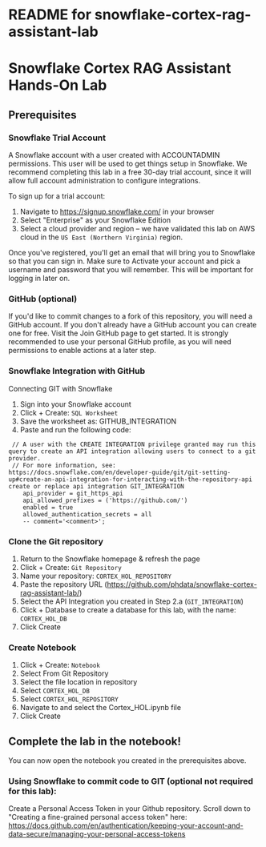 # README for snowflake-cortex-rag-assistant-lab

# Snowflake Cortex RAG Assistant Hands-On Lab 

## Prerequisites

### Snowflake Trial Account 
A Snowflake account with a user created with ACCOUNTADMIN permissions. This user will be used to get things setup in Snowflake.
We recommend completing this lab in a free 30-day trial account, since it will allow full account administration to configure integrations.

To sign up for a trial account:
1. Navigate to https://signup.snowflake.com/ in your browser
2. Select "Enterprise" as your Snowflake Edition
3. Select a cloud provider and region – we have validated this lab on AWS cloud in the `US East (Northern Virginia)` region.

Once you've registered, you'll get an email that will bring you to Snowflake so that you can sign in. Make sure to Activate your account and pick a username and password that you will remember. This will be important for logging in later on.

### GitHub (optional)

If you'd like to commit changes to a fork of this repository, you will need a GitHub account.
If you don't already have a GitHub account you can create one for free.
Visit the Join GitHub page to get started.
It is strongly recommended to use your personal GitHub profile, as you will need permissions to enable actions at a later step.

### Snowflake Integration with GitHub

Connecting GIT with Snowflake
1. Sign into your Snowflake account
2. Click + Create: `SQL Worksheet`
3. Save the worksheet as: GITHUB_INTEGRATION
4. Paste and run the following code:
```
 // A user with the CREATE INTEGRATION privilege granted may run this query to create an API integration allowing users to connect to a git provider.
 // For more information, see: https://docs.snowflake.com/en/developer-guide/git/git-setting-up#create-an-api-integration-for-interacting-with-the-repository-api
create or replace api integration GIT_INTEGRATION
    api_provider = git_https_api
    api_allowed_prefixes = ('https://github.com/')
    enabled = true
    allowed_authentication_secrets = all
    -- comment='<comment>';
```
### Clone the Git repository
1. Return to the Snowflake homepage & refresh the page
2. Click + Create: `Git Repository`
3. Name your repository: `CORTEX_HOL_REPOSITORY`
4. Paste the repository URL (https://github.com/phdata/snowflake-cortex-rag-assistant-lab/)
5. Select the API Integration you created in Step 2.a  (`GIT_INTEGRATION`)
6. Click + Database to create a database for this lab, with the name: `CORTEX_HOL_DB`
7. Click Create

### Create Notebook 
1. Click + Create: `Notebook`
2. Select From Git Repository
3. Select the file location in repository
4. Select `CORTEX_HOL_DB`
5. Select `CORTEX_HOL_REPOSITORY`
6. Navigate to and select the Cortex_HOL.ipynb file
7. Click Create

## Complete the lab in the notebook!
You can now open the notebook you created in the prerequisites above.  

### Using Snowflake to commit code to GIT (optional not required for this lab):

Create a Personal Access Token in your Github repository. Scroll down to "Creating a fine-grained personal access token" here: https://docs.github.com/en/authentication/keeping-your-account-and-data-secure/managing-your-personal-access-tokens

